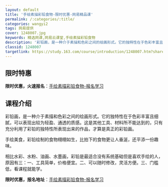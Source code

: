 ```yaml
---
layout: default
title: '手绘素描彩铅食物-限时优惠-网易精品课'
permalink: /:categories/:title/
categories: wangyi2
tags: 网易提供
cover: 1248007.jpg
keywords: 精选网课,网易云课堂,手绘素描彩铅食物
description: '彩铅画，是一种介于素描和色彩之间的绘画形式。它的独特性在于色彩丰富且细腻，可以表现出较为轻盈、通透的质感。这是其他工具、'
classid: 1248007
targetlink: https://study.163.com/course/introduction/1248007.htm?share=1&shareId=1025206652&utm_campaign=share&utm_medium=iphoneShare&utm_source=&utm_u=1025206652
---
```


## 限时特惠

**限时优惠，火速报名**：[手绘素描彩铅食物-报名学习](https://study.163.com/course/introduction/1248007.htm?share=1&shareId=1025206652&utm_campaign=share&utm_medium=iphoneShare&utm_source=&utm_u=1025206652)

## 课程介绍

彩铅画，是一种介于素描和色彩之间的绘画形式。它的独特性在于色彩丰富且细腻，可以表现出较为轻盈、通透的质感。这是其他工具、材料所不能达到的，只有充分利用了彩铅的独特性所表现出来的作品，才算是真正的彩铅画。



  手绘美食，彩铅绘制的食物栩栩如生，比拍下的食物更让人垂涎，还平添一份趣味。



  相比水彩、水粉、油画、水墨画，彩铅是最适合没有系统基础但是喜欢手绘的人，原因有三：一、工具简单，价格便宜。二、可以随时修改，灵活方便。三、门槛低，看课程就能学。

**限时优惠，报名地址**：[手绘素描彩铅食物-报名学习](https://study.163.com/course/introduction/1248007.htm?share=1&shareId=1025206652&utm_campaign=share&utm_medium=iphoneShare&utm_source=&utm_u=1025206652)

